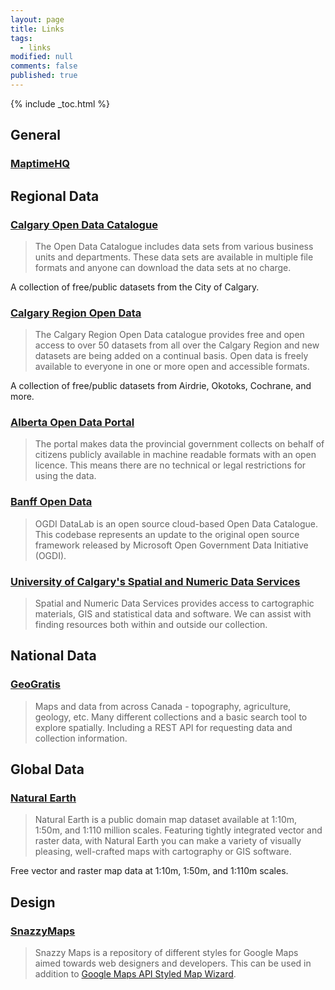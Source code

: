 ```yaml
---
layout: page
title: Links
tags:
  - links
modified: null
comments: false
published: true
---
```


{% include _toc.html %}

## General

### [MaptimeHQ](http://maptime.io)

## Regional Data

### [Calgary Open Data Catalogue](https://data.calgary.ca/)

> The Open Data Catalogue includes data sets from various business units and departments. These data sets are available in multiple file formats and anyone can download the data sets at no charge.

A collection of free/public datasets from the City of Calgary.

### [Calgary Region Open Data](http://www.calgaryregionopendata.ca/)
> The Calgary Region Open Data catalogue provides free and open access to over 50 datasets from all over the Calgary Region and new datasets are being added on a continual basis. Open data is freely available to everyone in one or more open and accessible formats.

A collection of free/public datasets from Airdrie, Okotoks, Cochrane, and more.

### [Alberta Open Data Portal](http://data.alberta.ca/)
> The portal makes data the provincial government collects on behalf of citizens publicly available in machine readable formats with an open licence. This means there are no technical or legal restrictions for using the data.

### [Banff Open Data](http://www.banffopendata.ca/)
> OGDI DataLab is an open source cloud-based Open Data Catalogue. This codebase represents an update to the original open source framework released by Microsoft Open Government Data Initiative (OGDI).

### [University of Calgary's Spatial and Numeric Data Services](http://library.ucalgary.ca/sands)

> Spatial and Numeric Data Services provides access to cartographic materials, GIS and statistical data and software. We can assist with finding resources both within and outside our collection.

## National Data

### [GeoGratis](http://geogratis.cgdi.gc.ca/geogratis/Home)

> Maps and data from across Canada - topography, agriculture, geology, etc. Many different collections and a basic search tool to explore spatially. Including a REST API for requesting data and collection information.

## Global Data

### [Natural Earth](http://www.naturalearthdata.com/)

> Natural Earth is a public domain map dataset available at 1:10m, 1:50m, and 1:110 million scales. Featuring tightly integrated vector and raster data, with Natural Earth you can make a variety of visually pleasing, well-crafted maps with cartography or GIS software.

Free vector and raster map data at 1:10m, 1:50m, and 1:110m scales.

## Design

### [SnazzyMaps](https://snazzymaps.com)

> Snazzy Maps is a repository of different styles for Google Maps aimed towards web designers and developers. This can be used in addition to [Google Maps API Styled Map Wizard](http://gmaps-samples-v3.googlecode.com/svn/trunk/styledmaps/wizard/index.html).
